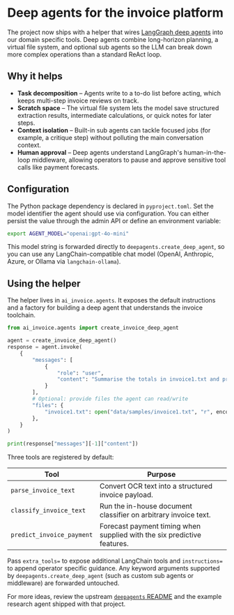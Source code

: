 # Deep agents for the invoice platform

The project now ships with a helper that wires [LangGraph deep agents](https://github.com/langchain-ai/deepagents)
into our domain specific tools. Deep agents combine long-horizon planning, a
virtual file system, and optional sub agents so the LLM can break down more
complex operations than a standard ReAct loop.

## Why it helps

* **Task decomposition** – Agents write to a to-do list before acting, which
  keeps multi-step invoice reviews on track.
* **Scratch space** – The virtual file system lets the model save structured
  extraction results, intermediate calculations, or quick notes for later
  steps.
* **Context isolation** – Built-in sub agents can tackle focused jobs (for
  example, a critique step) without polluting the main conversation context.
* **Human approval** – Deep agents understand LangGraph's human-in-the-loop
  middleware, allowing operators to pause and approve sensitive tool calls like
  payment forecasts.

## Configuration

The Python package dependency is declared in `pyproject.toml`. Set the model
identifier the agent should use via configuration. You can either persist the
value through the admin API or define an environment variable:

```bash
export AGENT_MODEL="openai:gpt-4o-mini"
```

This model string is forwarded directly to `deepagents.create_deep_agent`, so
you can use any LangChain-compatible chat model (OpenAI, Anthropic, Azure, or
Ollama via `langchain-ollama`).

## Using the helper

The helper lives in `ai_invoice.agents`. It exposes the default instructions and
a factory for building a deep agent that understands the invoice toolchain.

```python
from ai_invoice.agents import create_invoice_deep_agent

agent = create_invoice_deep_agent()
response = agent.invoke(
    {
        "messages": [
            {
                "role": "user",
                "content": "Summarise the totals in invoice1.txt and predict when it will be paid.",
            }
        ],
        # Optional: provide files the agent can read/write
        "files": {
            "invoice1.txt": open("data/samples/invoice1.txt", "r", encoding="utf-8").read(),
        },
    }
)

print(response["messages"][-1]["content"])
```

Three tools are registered by default:

| Tool | Purpose |
| --- | --- |
| `parse_invoice_text` | Convert OCR text into a structured invoice payload. |
| `classify_invoice_text` | Run the in-house document classifier on arbitrary invoice text. |
| `predict_invoice_payment` | Forecast payment timing when supplied with the six predictive features. |

Pass `extra_tools=` to expose additional LangChain tools and `instructions=` to
append operator specific guidance. Any keyword arguments supported by
`deepagents.create_deep_agent` (such as custom sub agents or middleware) are
forwarded untouched.

For more ideas, review the upstream [`deepagents` README](https://github.com/langchain-ai/deepagents)
and the example research agent shipped with that project.

